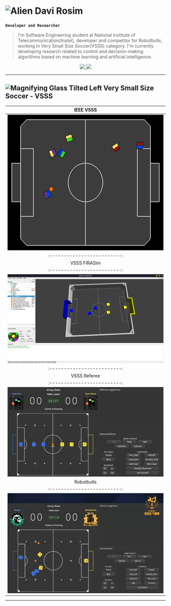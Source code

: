 # <img src="https://raw.githubusercontent.com/Tarikul-Islam-Anik/Animated-Fluent-Emojis/master/Emojis/Smilies/Alien.png" alt="Alien" width="25" height="25" /> Davi Rosim

**`Developer and Researcher`**

>I'm Software Engineering student at National Institute of Telecommunication(Inatel), developer and competitor for Robotbulls, working in Very Small Size Soccer(VSSS) category. I'm currently developing research related to control and decision-making algorithms based on machine learning and artificial intelligence.

<div id="info" align="center">
    <a href="https://www.linkedin.com/in/davirosimes/">
        <img src="https://img.shields.io/badge/-LINKEDIN-blue?style=flat-square&logo=Linkedin&logoColor=white"/>
    </a>
    <a href="mailto:davi.rosim@ges.inatel.br">
        <img src="https://img.shields.io/badge/-EMAIL-red?style=flat-square&logo=Gmail&logoColor=white"/>
    </a>
</div>

---

<h2 align="left">
    <img src="https://raw.githubusercontent.com/Tarikul-Islam-Anik/Animated-Fluent-Emojis/master/Emojis/Objects/Magnifying%20Glass%20Tilted%20Left.png" alt="Magnifying Glass Tilted Left" width="25" height="25" /> 
    Very Small Size Soccer - VSSS
</h2>
              
                     
|   IEEE VSSS               |   
|:-------------------------:|
|<img src="rsc/vsss.gif" alt="VSSS"/>|
|:-------------------------:|
|      VSSS FIRASim         |
|:-------------------------:|
|<img src="rsc/firasim.png" alt="FIRASim"/>|  
|:-------------------------:|
| VSSS Referee              |
|:-------------------------:|
|<img src="rsc/vsssreferee.png" alt="VSSSRefereee"/>|  
| Robotbulls                |
|:-------------------------:| 
|<img src="rsc/robotbulls.gif" alt="Robotbulls x Troia"/>|
---
